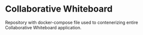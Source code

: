 # Collaborative Whiteboard

Repository with docker-compose file used to contenerizing entire Collaborative Whiteboard application.
